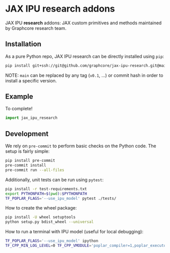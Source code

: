 # JAX IPU **research** addons

JAX IPU **research** addons: JAX custom primitives and methods maintained by Graphcore research team.

## Installation

As a pure Python repo, JAX IPU research can be directly installed using `pip`:
```bash
pip install git+ssh://git@github.com/graphcore/jax-ipu-research.git@main
```
NOTE: `main` can be replaced by any tag (`v0.1`, ...) or commit hash in order to install a specific version.

## Example

To complete!
```python
import jax_ipu_research
```

## Development

We rely on `pre-commit` to perform basic checks on the Python code. The setup is fairly simple:
```bash
pip install pre-commit
pre-commit install
pre-commit run --all-files
```

Additionally, unit tests can be run using `pytest`:
```bash
pip install -r test-requirements.txt
export PYTHONPATH=$(pwd):$PYTHONPATH
TF_POPLAR_FLAGS='--use_ipu_model' pytest ./tests/
```

How to create the wheel package:
```bash
pip install -U wheel setuptools
python setup.py bdist_wheel --universal
```

How to run a terminal with IPU model (useful for local debugging):
```bash
TF_POPLAR_FLAGS='--use_ipu_model' ipython
TF_CPP_MIN_LOG_LEVEL=0 TF_CPP_VMODULE='poplar_compiler=1,poplar_executor=1' TF_POPLAR_FLAGS='--use_ipu_model' ipython
```

